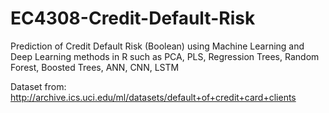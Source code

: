 # EC4308-Credit-Default-Risk
<p> Prediction of Credit Default Risk (Boolean) using Machine Learning and Deep Learning methods in R such as PCA, PLS, Regression Trees, Random Forest, Boosted Trees, ANN, CNN, LSTM </p>
<p>Dataset from: <a href="http://archive.ics.uci.edu/ml/datasets/default+of+credit+card+clients">http://archive.ics.uci.edu/ml/datasets/default+of+credit+card+clients</a></p>
